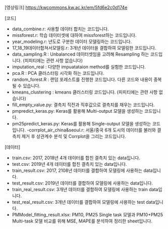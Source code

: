 [영상링크]
https://kwcommons.kw.ac.kr/em/5fd6e2c0d174e

[코드]
- data_combine.r: 사용할 데이터 합치는 코드입니다.
- missforest.r: 학습 데이터셋에 대하여 missforest하는 코드입니다.
- year_modeling.r: 년도로 구분한 데이터 모델링하는 코드입니다.
- 17_18_19데이터합쳐서모델링.r: 3개년 데이터을 결합하여 모델링한 코드입니다.
- data_sampling.R : Unbalanced 데이터셋임을 고려해 Resampling 하는 코드입니다. (피피티에는 관련 사항 없습니다)
- imputation_real : 다양한 impuatataion method를 실험한 코드입니다.
- pca.R : PCA 클러스터링 시각화 하는 코드입니다.
- random_forest.R : 랜덤 포레스트를 진행한 코드입니다. 다른 코드와 내용이 중복될 수 있습니다.
- kmeans_clustering : kmeans 클러스터링 코드입니다. (피피티에는 관련 사항 없습니다)
- fill_empty_value.py: 결측치 직전과 직후값으로 결측치를 채우는 코드입니다.
- pmpredict_keras.py: Keras를 활용해 Multi-output 모델을 생성하는 코드입니다.
- pm25predict_keras.py: Keras를 활용해 Single-output 모델을 생성하는 코드입니다.
-corrplot_air_china&seoul.r: 서울/중국 6개 도시의 데이터를 불러와 결측치 제거 후 상관계수 분석 및 Corrplot을 그리는 코드입니다.

[데이터]
- train.csv: 2017, 2018년 4개 데이터를 합친 결측치 있는 data입니다.
- test.csv:  2019년 4개 데이터를 합친 결측치 있는 data입니다.
- train_result.csv: 2017, 2108년 데이터를 결합하여 모델링에 사용하는 data입니다.
- test_result.csv: 2019년 데이터를 결합하여 모델링에 사용하는 data입니다.
- train_real_result.csv: 3개년 데이터를 결합하여 모델링에 사용하는 train data입니다.
- test_real_result.csv: 3개년 데이터를 결합하여 모델링에 사용하는 test data입니다.
- PMModel_fitting_result.xlsx: PM10, PM25 Single task 모델과 PM10+PM25 Multi-task 모델 비교를 위해 MSE, MAPE를 분석하여 정리한 sheet입니다.
